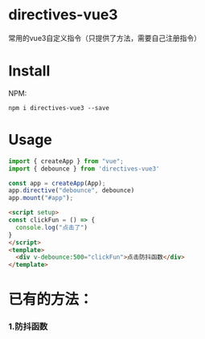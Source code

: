 # directives-vue3
常用的vue3自定义指令（只提供了方法，需要自己注册指令）

# Install
NPM:
```
npm i directives-vue3 --save
```

# Usage
```javascript
import { createApp } from "vue";
import { debounce } from 'directives-vue3'

const app = createApp(App);
app.directive("debounce", debounce)
app.mount("#app");

```

```html
<script setup>
const clickFun = () => {
  console.log("点击了")
}
</script>
<template>
  <div v-debounce:500="clickFun">点击防抖函数</div>
</template>
```

# 已有的方法：
### 1.防抖函数